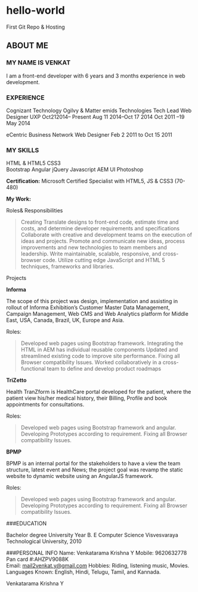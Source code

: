 # hello-world
First Git Repo &amp; Hosting

## ABOUT ME

### MY NAME IS VENKAT 
I am a front-end developer with 6 years and 3 months experience in web development.

### EXPERIENCE
Cognizant Technology			Ogilvy	& Matter			emids Technologies
Tech Lead				Web Designer				UXP
Oct212014– Present 			Aug 11 2014–Oct 17 2014			Oct 2011 –19 May 2014

eCentric Business Network 
Web Designer 
Feb 2 2011 to Oct 15 2011

### MY SKILLS

HTML & HTML5 CSS3	
Bootstrap 
Angular
jQuery
Javascript
AEM UI
Photoshop
 
**Certification:** 
Microsoft Certified Specialist with HTML5, JS & CSS3 (70-480)


**My Work:**

Roles& Responsibilities
> Creating Translate designs to front-end code, estimate time and costs, and determine developer requirements and specifications 
> Collaborate with creative and development teams on the execution of ideas and projects. 
> Promote and communicate new ideas, process improvements and new technologies to team members and leadership. 
> Write maintainable, scalable, responsive, and cross-browser code. 
> Utilize cutting edge JavaScript and HTML 5 techniques, frameworks and libraries.

Projects
  
**Informa**

The scope of this project was design, implementation and assisting in rollout of Informa Exhibition’s Customer Master Data Management, Campaign Management, Web CMS and Web Analytics platform for Middle East, USA, Canada, Brazil, UK, Europe and Asia.   

Roles:
> Developed web pages using Bootstrap framework.
> Integrating the HTML in AEM has individual reusable components 
> Updated and streamlined existing code to improve site performance.
> Fixing all Browser compatibility Issues.
> Worked collaboratively in a cross-functional team to define and develop product roadmaps

**TriZetto**

Health TranZform is HealthCare portal developed for the patient, where the patient view his/her medical history, their Billing, Profile and book appointments for consultations.  

Roles:
> Developed web pages using Bootstrap framework and angular.
> Developing Prototypes according to requirement.
> Fixing all Browser compatibility Issues.

**BPMP** 

BPMP is an internal portal for the stakeholders to have a view the team structure, latest event and News; the project goal was revamp the static website to dynamic website using an AngularJS framework.

Roles:
> Developed web pages using Bootstrap framework and angular.
> Developing Prototypes according to requirement.
> Fixing all Browser compatibility Issues.


###EDUCATION

Bachelor degree 			University						 Year
B. E Computer Science		Visvesvaraya Technological University,		2010

###PERSONAL INFO
Name: Venkatarama Krishna Y
Mobile: 9620632778 
Pan card #:AHZPV9088K     
Email: mail2venkat.y@gmail.com 
Hobbies: Riding, listening music, Movies. 
Languages Known: English, Hindi, Telugu, Tamil, and Kannada. 
			

Venkatarama Krishna Y


